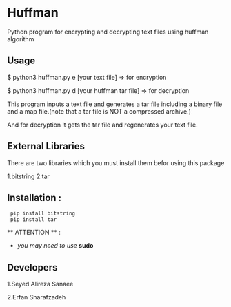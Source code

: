 Huffman
=======

Python program for encrypting and decrypting text files using huffman algorithm

Usage
-----

$ python3 huffman.py e [your text file]             => for encryption

$ python3 huffman.py d [your huffman tar file]      => for decryption


This program inputs a text file and generates a tar file including a binary file and a map file.(note that a tar file is
NOT a compressed archive.)

And for decryption it gets the tar file and regenerates your text file.


External Libraries
------------------
There are two libraries which you must install them befor using this package 

1.bitstring
2.tar


## Installation :

     pip install bitstring
     pip install tar 
     
** ATTENTION ** : </br>
* _you may need to use_ **sudo**

Developers
----------

1.Seyed Alireza Sanaee

2.Erfan Sharafzadeh
